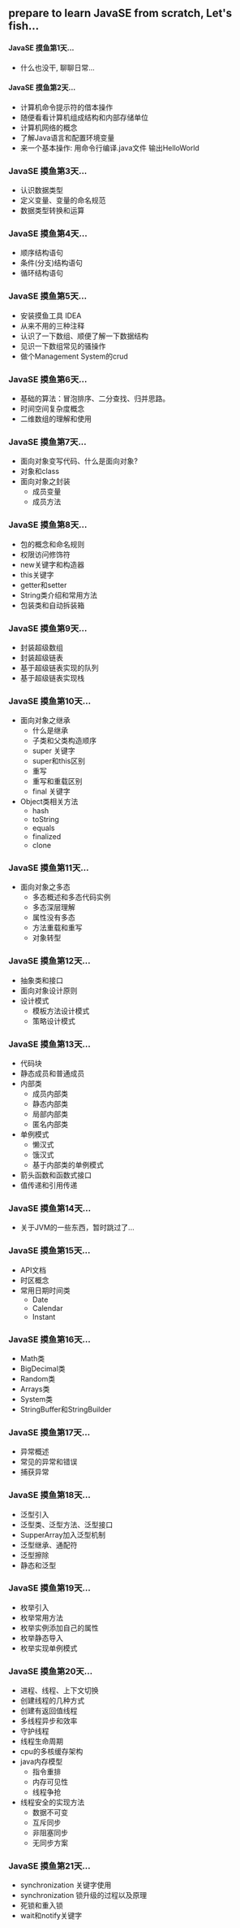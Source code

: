 ## prepare to learn JavaSE from scratch, Let's fish...

#### JavaSE 摸鱼第1天...

+ 什么也没干, 聊聊日常...

#### JavaSE 摸鱼第2天...

+ 计算机命令提示符的借本操作
+ 随便看看计算机组成结构和内部存储单位
+ 计算机网络的概念
+ 了解Java语言和配置环境变量
+ 来一个基本操作: 用命令行编译.java文件 输出HelloWorld

### JavaSE 摸鱼第3天...

+ 认识数据类型
+ 定义变量、变量的命名规范
+ 数据类型转换和运算

### JavaSE 摸鱼第4天...

+ 顺序结构语句
+ 条件(分支)结构语句
+ 循环结构语句

### JavaSE 摸鱼第5天...

+ 安装摸鱼工具 IDEA
+ 从来不用的三种注释
+ 认识了一下数组、顺便了解一下数据结构
+ 见识一下数组常见的骚操作
+ 做个Management System的crud

### JavaSE 摸鱼第6天...

+ 基础的算法：冒泡排序、二分查找、归并思路。
+ 时间空间复杂度概念
+ 二维数组的理解和使用

### JavaSE 摸鱼第7天...

+ 面向对象变写代码、什么是面向对象?
+ 对象和class
+ 面向对象之封装
    + 成员变量
    + 成员方法

### JavaSE 摸鱼第8天...

+ 包的概念和命名规则
+ 权限访问修饰符
+ new关键字和构造器
+ this关键字
+ getter和setter
+ String类介绍和常用方法
+ 包装类和自动拆装箱

### JavaSE 摸鱼第9天...

+ 封装超级数组
+ 封装超级链表
+ 基于超级链表实现的队列
+ 基于超级链表实现栈

### JavaSE 摸鱼第10天...

+ 面向对象之继承
    + 什么是继承
    + 子类和父类构造顺序
    + super 关键字
    + super和this区别
    + 重写
    + 重写和重载区别
    + final 关键字
+ Object类相关方法
    + hash
    + toString
    + equals
    + finalized
    + clone

### JavaSE 摸鱼第11天...

+ 面向对象之多态
    + 多态概述和多态代码实例
    + 多态深层理解
    + 属性没有多态
    + 方法重载和重写
    + 对象转型

### JavaSE 摸鱼第12天...

+ 抽象类和接口
+ 面向对象设计原则
+ 设计模式
    + 模板方法设计模式
    + 策略设计模式

### JavaSE 摸鱼第13天...

+ 代码块
+ 静态成员和普通成员
+ 内部类
    + 成员内部类
    + 静态内部类
    + 局部内部类
    + 匿名内部类
+ 单例模式
    + 懒汉式
    + 饿汉式
    + 基于内部类的单例模式
+ 箭头函数和函数式接口
+ 值传递和引用传递

### JavaSE 摸鱼第14天...

+ 关于JVM的一些东西，暂时跳过了...

### JavaSE 摸鱼第15天...

+ API文档
+ 时区概念
+ 常用日期时间类
    + Date
    + Calendar
    + Instant

### JavaSE 摸鱼第16天...

+ Math类
+ BigDecimal类
+ Random类
+ Arrays类
+ System类
+ StringBuffer和StringBuilder

### JavaSE 摸鱼第17天...

+ 异常概述
+ 常见的异常和错误
+ 捕获异常

### JavaSE 摸鱼第18天...

+ 泛型引入
+ 泛型类、泛型方法、泛型接口
+ SupperArray加入泛型机制
+ 泛型继承、通配符
+ 泛型擦除
+ 静态和泛型

### JavaSE 摸鱼第19天...

+ 枚举引入
+ 枚举常用方法
+ 枚举实例添加自己的属性
+ 枚举静态导入
+ 枚举实现单例模式

### JavaSE 摸鱼第20天...

+ 进程、线程、上下文切换
+ 创建线程的几种方式
+ 创建有返回值线程
+ 多线程异步和效率
+ 守护线程
+ 线程生命周期
+ cpu的多核缓存架构
+ java内存模型
    + 指令重排
    + 内存可见性
    + 线程争抢
+ 线程安全的实现方法
    + 数据不可变
    + 互斥同步
    + 非阻塞同步
    + 无同步方案

### JavaSE 摸鱼第21天...

+ synchronization 关键字使用
+ synchronization 锁升级的过程以及原理
+ 死锁和重入锁
+ wait和notify关键字